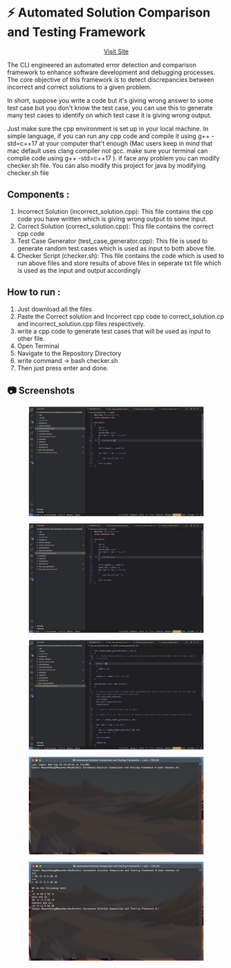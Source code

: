 # :zap: Automated Solution Comparison and Testing Framework
<p align="center">
<a href="https://automated-solution-comparison-and-testing-framework.streamlit.app/" target="_blank">Visit Site</a>
</p>




The CLI engineered an automated error detection and comparison framework to enhance software development and debugging processes. The core objective of this framework is to detect discrepancies between incorrect and correct solutions to a given problem. 

In short, suppose you write a code but it's giving wrong answer to some test case but you don't know the test case, you can use this to generate many test cases to identify on which test case it is giving wrong output. 

Just make sure the cpp environment is set up in your local machine. In simple language, if you can run any cpp code and compile it using g++ -std=c++17 at your computer that't enough (Mac users keep in mind that mac default uses clang compiler not gcc. make sure your terminal can complie code using g++ -std=c++17 ). if face any problem you can modify checker.sh file. You can also modify this project for java by modifying checker.sh file

## Components :
1. Incorrect Solution (incorrect_solution.cpp):
    This file contains the cpp code you have written which is giving wrong output to some input.
2. Correct Solution (correct_solution.cpp):
    This file contains the correct cpp code
3. Test Case Generator (test_case_generator.cpp):
    This file is used to generate random test cases which is used as input to both above file.
4. Checker Script (checker.sh): 
    This file contains the code which is used to run above files and store results of above files in seperate txt file which is used as the input and output accordingly

 ## How to run :

1. Just download all the files 
2. Paste the Correct solution and Incorrect cpp code to correct_solution.cp and incorrect_solution.cpp files respectively.
3. write a cpp code to generate test cases that will be used as input to other file.
4. Open Terminal
5. Navigate to the Repository Directory
6. write command ->  bash checker.sh
7. Then just press enter and done.

## :camera: Screenshots

<p align="center">
    <img alt="Home screen" src="./screenshots/Screenshot.png" width="80%"/>
</p>

<p align="center">
    <img alt="Home screen" src="./screenshots/Screenshot 1.png" width="80%"/>
</p>

<p align="center">
    <img alt="Home screen" src="./screenshots/Screenshot 2.png" width="80%"/>
</p>

<p align="center">
    <img alt="Home screen" src="./screenshots/Screenshot 3.png" width="80%"/>
</p>

<p align="center">
    <img alt="Home screen" src="./screenshots/Screenshot 4.png" width="80%"/>
</p>







